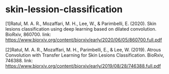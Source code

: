 # skin-lession-classification
[1]Ratul, M. A. R., Mozaffari, M. H., Lee, W., & Parimbelli, E. (2020). Skin lesions classification using deep learning based on dilated convolution. BioRxiv, 860700.
link: https://www.biorxiv.org/content/biorxiv/early/2020/06/05/860700.full.pdf

[2]Ratul, M. A. R., Mozaffari, M. H., Parimbelli, E., & Lee, W. (2019). Atrous Convolution with Transfer Learning for Skin Lesions Classification. BioRxiv, 746388.
link: https://www.biorxiv.org/content/biorxiv/early/2019/08/28/746388.full.pdf
